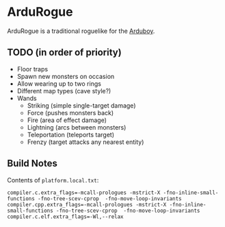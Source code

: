 # ArduRogue

ArduRogue is a traditional roguelike for the [Arduboy](https://www.arduboy.com/).

## TODO (in order of priority)

- Floor traps
- Spawn new monsters on occasion
- Allow wearing up to two rings
- Different map types (cave style?)
- Wands
  - Striking (simple single-target damage)
  - Force (pushes monsters back)
  - Fire (area of effect damage)
  - Lightning (arcs between monsters)
  - Teleportation (teleports target)
  - Frenzy (target attacks any nearest entity)

## Build Notes

Contents of `platform.local.txt`:
```
compiler.c.extra_flags=-mcall-prologues -mstrict-X -fno-inline-small-functions -fno-tree-scev-cprop  -fno-move-loop-invariants
compiler.cpp.extra_flags=-mcall-prologues -mstrict-X -fno-inline-small-functions -fno-tree-scev-cprop  -fno-move-loop-invariants
compiler.c.elf.extra_flags=-Wl,--relax
```
